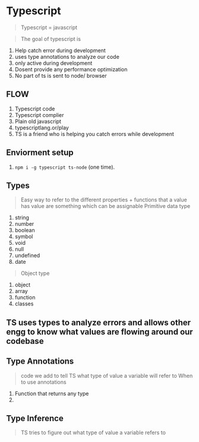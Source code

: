 # Typescript

> Typescript = javascript

> The goal of typescript is

1. Help catch error during development
2. uses type annotations to analyze our code
3. only active during development
4. Dosent provide any performance optimization
5. No part of ts is sent to node/ browser

## FLOW

1. Typescript code
2. Typescript complier
3. Plain old javascript
4. typescriptlang.or/play
5. TS is a friend who is helping you catch errors while development

## Enviorment setup

1. `npm i -g typescript ts-node` (one time).

## Types

> Easy way to refer to the different properties + functions that a value has
> value are something which can be assignable
> Primitive data type

1. string
2. number
3. boolean
4. symbol
5. void
6. null
7. undefined
8. date

> Object type

1. object
2. array
3. function
4. classes

## TS uses types to analyze errors and allows other engg to know what values are flowing around our codebase

## Type Annotations

> code we add to tell TS what type of value a variable will refer to
> When to use annotations

1. Function that returns any type
2.

## Type Inference

> TS tries to figure out what type of value a variable refers to

